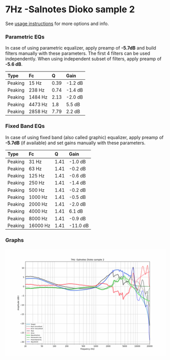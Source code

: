 # 7Hz -Salnotes Dioko sample 2
See [usage instructions](https://github.com/jaakkopasanen/AutoEq#usage) for more options and info.

### Parametric EQs
In case of using parametric equalizer, apply preamp of **-5.7dB** and build filters manually
with these parameters. The first 4 filters can be used independently.
When using independent subset of filters, apply preamp of **-5.6 dB**.

| Type    | Fc      |    Q | Gain    |
|:--------|:--------|:-----|:--------|
| Peaking | 15 Hz   | 0.39 | -1.2 dB |
| Peaking | 238 Hz  | 0.74 | -1.4 dB |
| Peaking | 1484 Hz | 2.13 | -2.0 dB |
| Peaking | 4473 Hz | 1.8  | 5.5 dB  |
| Peaking | 2858 Hz | 7.79 | 2.2 dB  |

### Fixed Band EQs
In case of using fixed band (also called graphic) equalizer, apply preamp of **-5.7dB**
(if available) and set gains manually with these parameters.

| Type    | Fc       |    Q | Gain     |
|:--------|:---------|:-----|:---------|
| Peaking | 31 Hz    | 1.41 | -1.0 dB  |
| Peaking | 63 Hz    | 1.41 | -0.2 dB  |
| Peaking | 125 Hz   | 1.41 | -0.6 dB  |
| Peaking | 250 Hz   | 1.41 | -1.4 dB  |
| Peaking | 500 Hz   | 1.41 | -0.2 dB  |
| Peaking | 1000 Hz  | 1.41 | -0.5 dB  |
| Peaking | 2000 Hz  | 1.41 | -2.0 dB  |
| Peaking | 4000 Hz  | 1.41 | 6.1 dB   |
| Peaking | 8000 Hz  | 1.41 | -0.9 dB  |
| Peaking | 16000 Hz | 1.41 | -11.0 dB |

### Graphs
![](./7Hz%20-Salnotes%20Dioko%20sample%202.png)